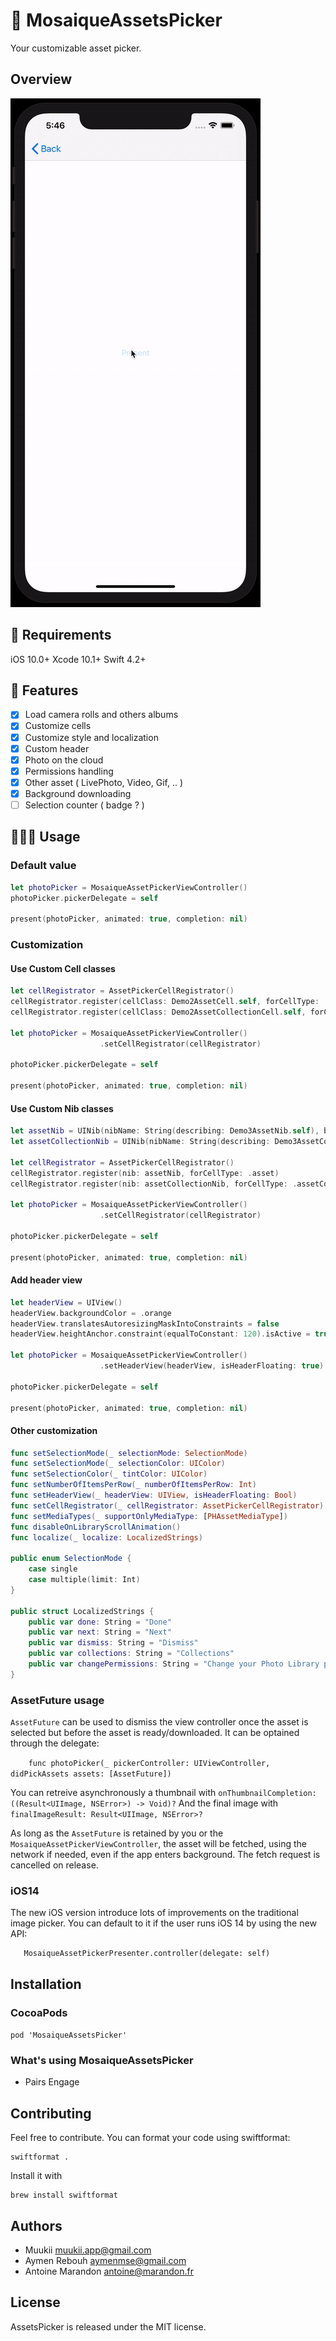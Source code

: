 # 📸 MosaiqueAssetsPicker

Your customizable asset picker.

## Overview

![Whimsical AssetPicker](./AssetPicker.gif)

## 🔶 Requirements

iOS 10.0+
Xcode 10.1+
Swift 4.2+

## 📱 Features

- [x] Load camera rolls and others albums
- [x] Customize cells
- [x] Customize style and localization
- [x] Custom header
- [x] Photo on the cloud
- [x] Permissions handling
- [x] Other asset ( LivePhoto, Video, Gif, .. )
- [x] Background downloading
- [ ] Selection counter ( badge ? )

## 👨🏻‍💻 Usage

### Default value

```swift
let photoPicker = MosaiqueAssetPickerViewController()
photoPicker.pickerDelegate = self

present(photoPicker, animated: true, completion: nil)
```

### Customization

#### Use Custom Cell classes

```swift
let cellRegistrator = AssetPickerCellRegistrator()
cellRegistrator.register(cellClass: Demo2AssetCell.self, forCellType: .asset)
cellRegistrator.register(cellClass: Demo2AssetCollectionCell.self, forCellType: .assetCollection)

let photoPicker = MosaiqueAssetPickerViewController()
                    .setCellRegistrator(cellRegistrator)

photoPicker.pickerDelegate = self

present(photoPicker, animated: true, completion: nil)
```

#### Use Custom Nib classes

```swift
let assetNib = UINib(nibName: String(describing: Demo3AssetNib.self), bundle: nil)
let assetCollectionNib = UINib(nibName: String(describing: Demo3AssetCollectionNib.self), bundle: nil)

let cellRegistrator = AssetPickerCellRegistrator()
cellRegistrator.register(nib: assetNib, forCellType: .asset)
cellRegistrator.register(nib: assetCollectionNib, forCellType: .assetCollection)

let photoPicker = MosaiqueAssetPickerViewController()
                    .setCellRegistrator(cellRegistrator)

photoPicker.pickerDelegate = self

present(photoPicker, animated: true, completion: nil)
```

#### Add header view

```swift
let headerView = UIView()
headerView.backgroundColor = .orange
headerView.translatesAutoresizingMaskIntoConstraints = false
headerView.heightAnchor.constraint(equalToConstant: 120).isActive = true

let photoPicker = MosaiqueAssetPickerViewController()
                    .setHeaderView(headerView, isHeaderFloating: true)

photoPicker.pickerDelegate = self

present(photoPicker, animated: true, completion: nil)
```

#### Other customization

```swift
func setSelectionMode(_ selectionMode: SelectionMode)
func setSelectionMode(_ selectionColor: UIColor)
func setSelectionColor(_ tintColor: UIColor)
func setNumberOfItemsPerRow(_ numberOfItemsPerRow: Int)
func setHeaderView(_ headerView: UIView, isHeaderFloating: Bool)
func setCellRegistrator(_ cellRegistrator: AssetPickerCellRegistrator)
func setMediaTypes(_ supportOnlyMediaType: [PHAssetMediaType])
func disableOnLibraryScrollAnimation()
func localize(_ localize: LocalizedStrings)

public enum SelectionMode {
    case single
    case multiple(limit: Int)
}

public struct LocalizedStrings {
    public var done: String = "Done"
    public var next: String = "Next"
    public var dismiss: String = "Dismiss"
    public var collections: String = "Collections"
    public var changePermissions: String = "Change your Photo Library permissions"
}
```

### AssetFuture usage

`AssetFuture` can be used to dismiss the view controller once the asset is selected but before the asset is ready/downloaded. It can be optained through the delegate:

`    func photoPicker(_ pickerController: UIViewController, didPickAssets assets: [AssetFuture])`

You can retreive asynchronously a thumbnail with `onThumbnailCompletion: ((Result<UIImage, NSError>) -> Void)?`
And the final image  with `finalImageResult: Result<UIImage, NSError>?`

As long as the `AssetFuture` is retained by you or the `MosaiqueAssetPickerViewController`, the asset will be fetched, using the network if needed, even if the app enters background. The fetch request is cancelled on release.


### iOS14

The new iOS version introduce lots of improvements on the traditional image picker.
You can default to it if the user runs iOS 14 by using the new API:

```
   MosaiqueAssetPickerPresenter.controller(delegate: self)
```

## Installation

### CocoaPods

```pod 'MosaiqueAssetsPicker'```

### What's using MosaiqueAssetsPicker

- Pairs Engage

## Contributing

Feel free to contribute.
You can format your code using swiftformat:

```
swiftformat .
```

Install it with

```
brew install swiftformat
```

## Authors

- Muukii <muukii.app@gmail.com>
- Aymen Rebouh <aymenmse@gmail.com>
- Antoine Marandon <antoine@marandon.fr>

## License

AssetsPicker is released under the MIT license.

